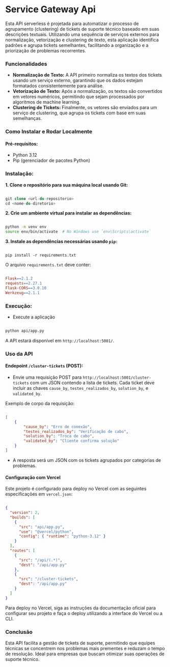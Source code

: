 # Service Gateway Api

Esta API serverless é projetada para automatizar o processo de agrupamento (clustering) de tickets de suporte técnico baseado em suas descrições textuais. Utilizando uma sequência de serviços externos para normalização, vetorização e clustering de texto, esta aplicação identifica padrões e agrupa tickets semelhantes, facilitando a organização e a priorização de problemas recorrentes.

### Funcionalidades

- **Normalização de Texto:** A API primeiro normaliza os textos dos tickets usando um serviço externo, garantindo que os dados estejam formatados consistentemente para análise.
- **Vetorização de Texto:** Após a normalização, os textos são convertidos em vetores numéricos, permitindo que sejam processados por algoritmos de machine learning.
- **Clustering de Tickets:** Finalmente, os vetores são enviados para um serviço de clustering, que agrupa os tickets com base em suas semelhanças.

### Como Instalar e Rodar Localmente

#### **Pré-requisitos:**

- Python 3.12
- Pip (gerenciador de pacotes Python)

### Instalação:

**1. Clone o repositório para sua máquina local usando Git:**

```php

git clone <url-do-repositorio>
cd <nome-do-diretorio>

```
**2. Crie um ambiente virtual para instalar as dependências:**

```bash

python -m venv env
source env/bin/activate  # No Windows use `env\Scripts\activate`

```

**3. Instale as dependências necessárias usando `pip`:**

```

pip install -r requirements.txt

```

O arquivo `requirements.txt` deve conter:

```makefile

Flask==2.1.2
requests==2.27.1
Flask-CORS==3.0.10
Werkzeug==2.1.1

```

### Execução:

- Execute a aplicação

```bash

python api/app.py

```

A API estará disponível em `http://localhost:5001/`.

### Uso da API

#### Endepoint `/cluster-tickets` (POST):

- Envie uma requisição POST para `http://localhost:5001/cluster-tickets` com um JSON contendo a lista de tickets. Cada ticket deve incluir as chaves `cause_by`, `testes_realizados_by`, `solution_by`, e `validated_by`.

Exemplo de corpo da requisição:

```json

[
    {
        "cause_by": "Erro de conexão",
        "testes_realizados_by": "Verificação de cabo",
        "solution_by": "Troca de cabo",
        "validated_by": "Cliente confirma solução"
    }
]

```

- A resposta será um JSON com os tickets agrupados por categorias de problemas.

#### Configuração com Vercel

Este projeto é configurado para deploy no Vercel com as seguintes especificações em `vercel.json`:

```json

{
  "version": 2,
  "builds": [
    {
      "src": "api/app.py",
      "use": "@vercel/python",
      "config": { "runtime": "python-3.12" }
    }
  ],
  "routes": [
    {
      "src": "/api/(.*)",
      "dest": "/api/app.py"
    },
    {
      "src": "/cluster-tickets",
      "dest": "/api/app.py"
    }
  ]
}

```

Para deploy no Vercel, siga as instruções da documentação oficial para configurar seu projeto e faça o deploy utilizando a interface do Vercel ou a CLI.

### Conclusão

Esta API facilita a gestão de tickets de suporte, permitindo que equipes técnicas se concentrem nos problemas mais prementes e reduzam o tempo de resolução. Ideal para empresas que buscam otimizar suas operações de suporte técnico.
